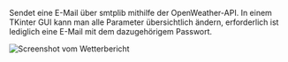 Sendet eine E-Mail über smtplib mithilfe der OpenWeather-API. In einem TKinter GUI kann man alle Parameter übersichtlich ändern, erforderlich ist lediglich eine E-Mail mit dem dazugehörigem Passwort. 

![Screenshot vom Wetterbericht](https://github.com/MuhammetGuducu/wettermail/assets/84397069/a2f6554f-f4d9-43ae-ac6f-da113c3b6460)
